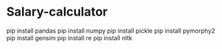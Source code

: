 # Salary-calculator
pip install pandas
pip install numpy
pip install pickle
pip install pymorphy2
pip install gensim
pip install re
pip install nltk
